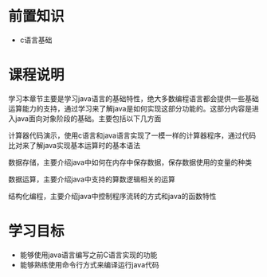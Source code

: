 # 前置知识

* c语言基础

# 课程说明

学习本章节主要是学习java语言的基础特性，绝大多数编程语言都会提供一些基础运算能力的支持，通过学习来了解java是如何实现这部分功能的。这部分内容是进入java面向对象阶段的基础。主要包括以下几方面

计算器代码演示，使用c语言和java语言实现了一模一样的计算器程序，通过代码比对来了解java实现基本运算时的基本语法

数据存储，主要介绍java中如何在内存中保存数据，保存数据使用的变量的种类

数据运算，主要介绍java中支持的算数逻辑相关的运算

结构化编程，主要介绍java中控制程序流转的方式和java的函数特性

# 学习目标

- 能够使用java语言编写之前C语言实现的功能
- 能够熟练使用命令行方式来编译运行java代码

